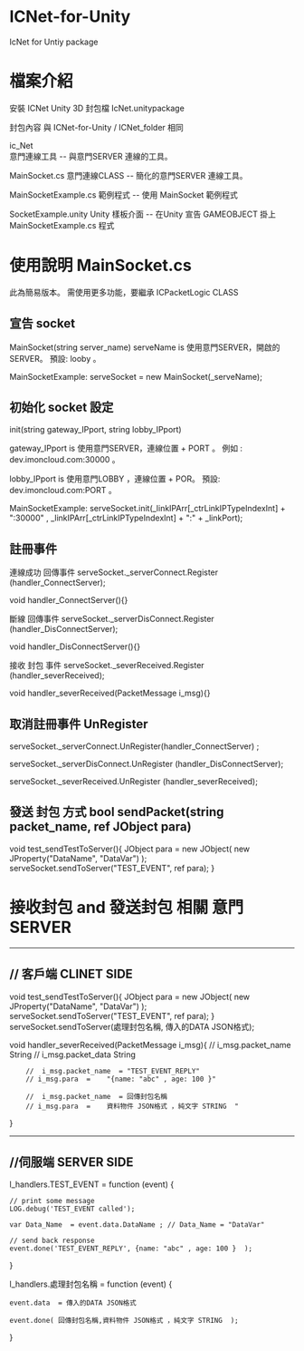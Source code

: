 # ICNet-for-Unity
IcNet for Untiy package 


# 檔案介紹

安裝 ICNet Unity 3D 封包檔
IcNet.unitypackage  

封包內容  與 ICNet-for-Unity / ICNet_folder 相同

ic_Net	
意門連線工具 -- 與意門SERVER 連線的工具。

MainSocket.cs
意門連線CLASS -- 簡化的意門SERVER 連線工具。

MainSocketExample.cs
範例程式 -- 使用 MainSocket 範例程式

SocketExample.unity
Unity 樣板介面 --  在Unity 宣告 GAMEOBJECT 掛上 MainSocketExample.cs 程式


# 使用說明 MainSocket.cs 

此為簡易版本。
需使用更多功能，要繼承 ICPacketLogic CLASS

宣告 socket 
------------------------------------------

MainSocket(string server_name)
serveName is 使用意門SERVER，開啟的SERVER。
預設: looby 。

MainSocketExample:
serveSocket = new MainSocket(_serveName);

初始化 socket 設定
-----------------------------------------

init(string gateway_IPport, string lobby_IPport)

gateway_IPport  is 使用意門SERVER，連線位置 + PORT 。
例如 : dev.imoncloud.com:30000 。

lobby_IPport is 使用意門LOBBY ，連線位置 + POR。
預設: dev.imoncloud.com:PORT 。

MainSocketExample:
serveSocket.init(_linkIPArr[_ctrLinkIPTypeIndexInt] + ":30000" , _linkIPArr[_ctrLinkIPTypeIndexInt] + ":" + _linkPort);

註冊事件 
------------------------------------------


連線成功  回傳事件
serveSocket._serverConnect.Register (handler_ConnectServer);

void handler_ConnectServer(){}

斷線  回傳事件
serveSocket._serverDisConnect.Register (handler_DisConnectServer);

void handler_DisConnectServer(){}

接收 封包 事件
serveSocket._severReceived.Register (handler_severReceived);

void handler_severReceived(PacketMessage i_msg){}

取消註冊事件 UnRegister
------------------------------------------

serveSocket._serverConnect.UnRegister(handler_ConnectServer) ;

serveSocket._serverDisConnect.UnRegister (handler_DisConnectServer);

serveSocket._severReceived.UnRegister (handler_severReceived);



發送 封包  方式   bool sendPacket(string packet_name, ref JObject para)
------------------------------------------

void test_sendTestToServer(){
		JObject para = new JObject(
			new JProperty("DataName", "DataVar")
			);
		serveSocket.sendToServer("TEST_EVENT", ref para);
}

# 接收封包 and 發送封包 相關  意門SERVER 

----------------------------
// 客戶端  CLINET SIDE   
----------------------------
void test_sendTestToServer(){
		JObject para = new JObject(
			new JProperty("DataName", "DataVar")
			);
		serveSocket.sendToServer("TEST_EVENT", ref para);
}
		serveSocket.sendToServer(處理封包名稱, 傳入的DATA JSON格式);

void handler_severReceived(PacketMessage i_msg){
		//	i_msg.packet_name			String
		//	i_msg.packet_data			String 

		//  i_msg.packet_name  = "TEST_EVENT_REPLY" 
		// i_msg.para  =	"{name: "abc" , age: 100 }"	
	
		//  i_msg.packet_name  = 回傳封包名稱  
		// i_msg.para  =	資料物件 JSON格式 ，純文字 STRING  "
		
		
}

----------------------------------
//伺服端   SERVER SIDE 
----------------------------------


l_handlers.TEST_EVENT = function (event) {
    
	// print some message
	LOG.debug('TEST_EVENT called');

	var Data_Name  = event.data.DataName ; // Data_Name = "DataVar"
	
	// send back response
	event.done('TEST_EVENT_REPLY', {name: "abc" , age: 100 }  );
}

l_handlers.處理封包名稱 = function (event) {

	event.data  = 傳入的DATA JSON格式

	event.done( 回傳封包名稱,資料物件 JSON格式 ，純文字 STRING  );

}


